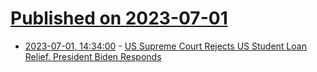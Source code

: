 # [Published on 2023-07-01](index.md)

* [2023-07-01, 14:34:00](https://yro.slashdot.org/story/23/07/01/034201/us-supreme-court-rejects-us-student-loan-relief-president-biden-responds?utm_source=rss1.0mainlinkanon&utm_medium=feed) - [US Supreme Court Rejects US Student Loan Relief.  President Biden Responds](https://yro.slashdot.org/story/23/07/01/034201/us-supreme-court-rejects-us-student-loan-relief-president-biden-responds?utm_source=rss1.0mainlinkanon&utm_medium=feed)
